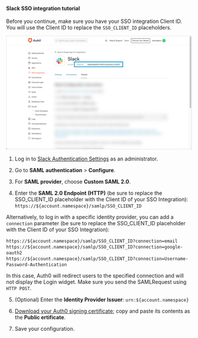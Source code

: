 #### Slack SSO integration tutorial

Before you continue, make sure you have your SSO integration Client ID. You will use the Client ID to replace the `SSO_CLIENT_ID` placeholders.

![Locate Client ID](/media/articles/dashboard/sso-integrations/settings-tutorial-clientid-slack.png)

1. Log in to [Slack Authentication Settings](https://slack.com/admin/auth) as an administrator.

2. Go to **SAML authentication** > **Configure**.

3. For **SAML provider**, choose **Custom SAML 2.0**.

4. Enter the **SAML 2.0 Endpoint (HTTP)** (be sure to replace the SSO_CLIENT_ID placeholder with the Client ID of your SSO Integration):
`https://${account.namespace}/samlp/SSO_CLIENT_ID`

Alternatively, to log in with a specific identity provider, you can add a `connection` parameter (be sure to replace the SSO_CLIENT_ID placeholder with the Client ID of your SSO Integration):

```text
https://${account.namespace}/samlp/SSO_CLIENT_ID?connection=email
https://${account.namespace}/samlp/SSO_CLIENT_ID?connection=google-oauth2
https://${account.namespace}/samlp/SSO_CLIENT_ID?connection=Username-Password-Authentication
```

In this case, Auth0 will redirect users to the specified connection and will not display the Login widget. Make sure you send the SAMLRequest using `HTTP POST`.

5. (Optional) Enter the **Identity Provider Issuer**:
`urn:${account.namespace}`

6. [Download your Auth0 signing certificate](https://${account.namespace}/pem); copy and paste its contents as the **Public ertificate**.

7. Save your configuration.
